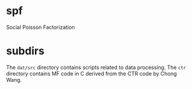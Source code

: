 spf
===

Social Poisson Factorization

# subdirs
The `dat/src` directory contains scripts related to data processing.
The `ctr` directory contains MF code in C derived from the CTR code by Chong Wang. 


